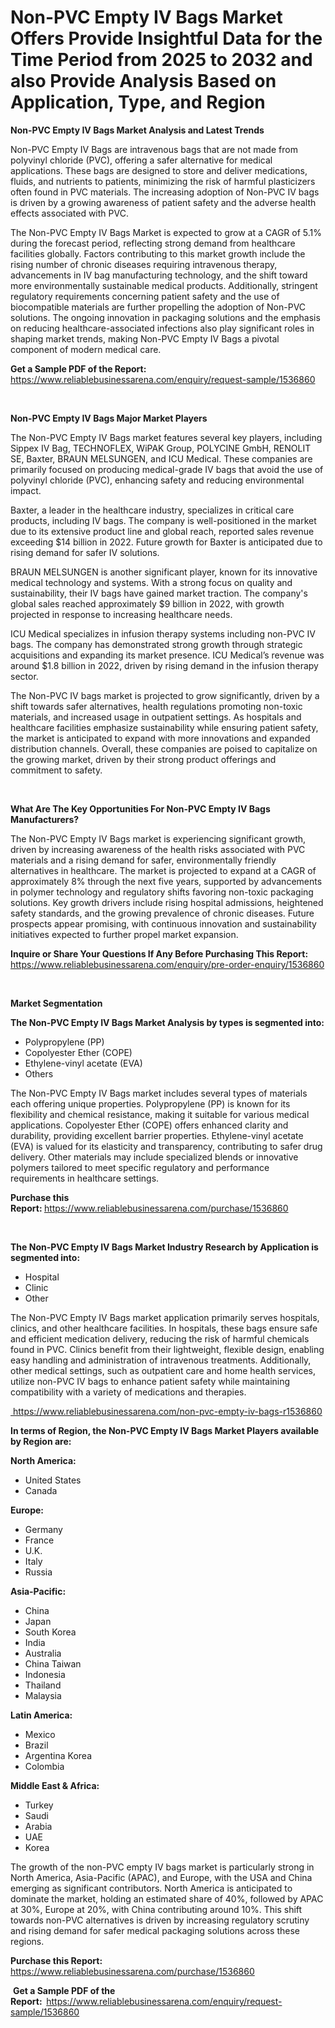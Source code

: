 <p><h1>Non-PVC Empty IV Bags Market Offers Provide Insightful Data for the Time Period from 2025 to 2032 and also Provide Analysis Based on Application, Type, and Region</h1></p><p><strong>Non-PVC Empty IV Bags Market Analysis and Latest Trends</strong></p>
<p><p>Non-PVC Empty IV Bags are intravenous bags that are not made from polyvinyl chloride (PVC), offering a safer alternative for medical applications. These bags are designed to store and deliver medications, fluids, and nutrients to patients, minimizing the risk of harmful plasticizers often found in PVC materials. The increasing adoption of Non-PVC IV bags is driven by a growing awareness of patient safety and the adverse health effects associated with PVC.</p><p>The Non-PVC Empty IV Bags Market is expected to grow at a CAGR of 5.1% during the forecast period, reflecting strong demand from healthcare facilities globally. Factors contributing to this market growth include the rising number of chronic diseases requiring intravenous therapy, advancements in IV bag manufacturing technology, and the shift toward more environmentally sustainable medical products. Additionally, stringent regulatory requirements concerning patient safety and the use of biocompatible materials are further propelling the adoption of Non-PVC solutions. The ongoing innovation in packaging solutions and the emphasis on reducing healthcare-associated infections also play significant roles in shaping market trends, making Non-PVC Empty IV Bags a pivotal component of modern medical care.</p></p>
<p><strong>Get a Sample PDF of the Report:&nbsp;</strong> <a href="https://www.reliablebusinessarena.com/enquiry/request-sample/1536860?utm_campaign=2188&utm_medium=2&utm_source=Github&utm_content=ia&utm_term=14042025&utm_id=non-pvc-empty-iv-bags">https://www.reliablebusinessarena.com/enquiry/request-sample/1536860</a></p>
<p>&nbsp;</p>
<p><strong>Non-PVC Empty IV Bags Major Market Players</strong></p>
<p><p>The Non-PVC Empty IV Bags market features several key players, including Sippex IV Bag, TECHNOFLEX, WiPAK Group, POLYCINE GmbH, RENOLIT SE, Baxter, BRAUN MELSUNGEN, and ICU Medical. These companies are primarily focused on producing medical-grade IV bags that avoid the use of polyvinyl chloride (PVC), enhancing safety and reducing environmental impact.</p><p>Baxter, a leader in the healthcare industry, specializes in critical care products, including IV bags. The company is well-positioned in the market due to its extensive product line and global reach, reported sales revenue exceeding $14 billion in 2022. Future growth for Baxter is anticipated due to rising demand for safer IV solutions.</p><p>BRAUN MELSUNGEN is another significant player, known for its innovative medical technology and systems. With a strong focus on quality and sustainability, their IV bags have gained market traction. The company's global sales reached approximately $9 billion in 2022, with growth projected in response to increasing healthcare needs.</p><p>ICU Medical specializes in infusion therapy systems including non-PVC IV bags. The company has demonstrated strong growth through strategic acquisitions and expanding its market presence. ICU Medical’s revenue was around $1.8 billion in 2022, driven by rising demand in the infusion therapy sector.</p><p>The Non-PVC IV bags market is projected to grow significantly, driven by a shift towards safer alternatives, health regulations promoting non-toxic materials, and increased usage in outpatient settings. As hospitals and healthcare facilities emphasize sustainability while ensuring patient safety, the market is anticipated to expand with more innovations and expanded distribution channels. Overall, these companies are poised to capitalize on the growing market, driven by their strong product offerings and commitment to safety.</p></p>
<p>&nbsp;</p>
<p><strong>What Are The Key Opportunities For Non-PVC Empty IV Bags Manufacturers?</strong></p>
<p><p>The Non-PVC Empty IV Bags market is experiencing significant growth, driven by increasing awareness of the health risks associated with PVC materials and a rising demand for safer, environmentally friendly alternatives in healthcare. The market is projected to expand at a CAGR of approximately 8% through the next five years, supported by advancements in polymer technology and regulatory shifts favoring non-toxic packaging solutions. Key growth drivers include rising hospital admissions, heightened safety standards, and the growing prevalence of chronic diseases. Future prospects appear promising, with continuous innovation and sustainability initiatives expected to further propel market expansion.</p></p>
<p><strong>Inquire or Share Your Questions If Any Before Purchasing This Report:</strong> <a href="https://www.reliablebusinessarena.com/enquiry/pre-order-enquiry/1536860?utm_campaign=2188&utm_medium=2&utm_source=Github&utm_content=ia&utm_term=14042025&utm_id=non-pvc-empty-iv-bags">https://www.reliablebusinessarena.com/enquiry/pre-order-enquiry/1536860</a></p>
<p>&nbsp;</p>
<p><strong>Market Segmentation</strong></p>
<p><strong>The Non-PVC Empty IV Bags Market Analysis by types is segmented into:</strong></p>
<p><ul><li>Polypropylene (PP)</li><li>Copolyester Ether (COPE)</li><li>Ethylene-vinyl acetate (EVA)</li><li>Others</li></ul></p>
<p><p>The Non-PVC Empty IV Bags market includes several types of materials each offering unique properties. Polypropylene (PP) is known for its flexibility and chemical resistance, making it suitable for various medical applications. Copolyester Ether (COPE) offers enhanced clarity and durability, providing excellent barrier properties. Ethylene-vinyl acetate (EVA) is valued for its elasticity and transparency, contributing to safer drug delivery. Other materials may include specialized blends or innovative polymers tailored to meet specific regulatory and performance requirements in healthcare settings.</p></p>
<p><strong>Purchase this Report:&nbsp;</strong><a href="https://www.reliablebusinessarena.com/purchase/1536860?utm_campaign=2188&utm_medium=2&utm_source=Github&utm_content=ia&utm_term=14042025&utm_id=non-pvc-empty-iv-bags">https://www.reliablebusinessarena.com/purchase/1536860</a></p>
<p>&nbsp;</p>
<p><strong>The Non-PVC Empty IV Bags Market Industry Research by Application is segmented into:</strong></p>
<p><ul><li>Hospital</li><li>Clinic</li><li>Other</li></ul></p>
<p><p>The Non-PVC Empty IV Bags market application primarily serves hospitals, clinics, and other healthcare facilities. In hospitals, these bags ensure safe and efficient medication delivery, reducing the risk of harmful chemicals found in PVC. Clinics benefit from their lightweight, flexible design, enabling easy handling and administration of intravenous treatments. Additionally, other medical settings, such as outpatient care and home health services, utilize non-PVC IV bags to enhance patient safety while maintaining compatibility with a variety of medications and therapies.</p></p>
<p><a href="https://www.reliablebusinessarena.com/non-pvc-empty-iv-bags-r1536860?utm_campaign=2188&utm_medium=2&utm_source=Github&utm_content=ia&utm_term=14042025&utm_id=non-pvc-empty-iv-bags">&nbsp;https://www.reliablebusinessarena.com/non-pvc-empty-iv-bags-r1536860</a></p>
<p><strong>In terms of Region, the Non-PVC Empty IV Bags Market Players available by Region are:</strong></p>
<p>
    <p> <strong> North America: </strong>
        <ul>
            <li>United States</li>
            <li>Canada</li>
        </ul>
        </p> 
    <p> <strong> Europe: </strong>
        <ul>
            <li>Germany</li>
            <li>France</li>
            <li>U.K.</li>
            <li>Italy</li>
            <li>Russia</li>
        </ul>
        </p> 
    <p> <strong> Asia-Pacific: </strong>
        <ul>
            <li>China</li>
            <li>Japan</li>
            <li>South Korea</li>
            <li>India</li>
            <li>Australia</li>
            <li>China Taiwan</li>
            <li>Indonesia</li>
            <li>Thailand</li>
            <li>Malaysia</li>
        </ul>
        </p> 
    <p> <strong> Latin America: </strong>
        <ul>
            <li>Mexico</li>
            <li>Brazil</li>
            <li>Argentina Korea</li>
            <li>Colombia</li>
        </ul>
        </p> 
    <p> <strong> Middle East & Africa: </strong>
        <ul>
            <li>Turkey</li>
            <li>Saudi</li>
            <li>Arabia</li>
            <li>UAE</li>
            <li>Korea</li>
        </ul>
    </p>
    </p>
<p><p>The growth of the non-PVC empty IV bags market is particularly strong in North America, Asia-Pacific (APAC), and Europe, with the USA and China emerging as significant contributors. North America is anticipated to dominate the market, holding an estimated share of 40%, followed by APAC at 30%, Europe at 20%, with China contributing around 10%. This shift towards non-PVC alternatives is driven by increasing regulatory scrutiny and rising demand for safer medical packaging solutions across these regions.</p></p>
<p><strong>Purchase this Report: </strong><a href="https://www.reliablebusinessarena.com/purchase/1536860?utm_campaign=2188&utm_medium=2&utm_source=Github&utm_content=ia&utm_term=14042025&utm_id=non-pvc-empty-iv-bags">https://www.reliablebusinessarena.com/purchase/1536860</a></p>
<p>&nbsp;<strong>Get a Sample PDF of the Report:&nbsp;&nbsp;</strong><a href="https://www.reliablebusinessarena.com/enquiry/request-sample/1536860?utm_campaign=2188&utm_medium=2&utm_source=Github&utm_content=ia&utm_term=14042025&utm_id=non-pvc-empty-iv-bags">https://www.reliablebusinessarena.com/enquiry/request-sample/1536860</a></p>
<p><strong></strong></p>
<p><p></p><p></p><p></p></p>